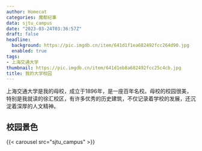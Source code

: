 ```yaml
---
author: Homecat
categories: 魔都纪事
data: sjtu_campus
date: "2023-03-24T03:36:57Z"
draft: false
headline:
  background: https://pic.imgdb.cn/item/641d1f1ea682492fcc264d90.jpg
  enabled: true
tags:
- 上海交通大学
thumbnail: https://pic.imgdb.cn/item/641d1eb8a682492fcc25c4cb.jpg
title: 我的大学校园
---
```


上海交通大学是我的母校，成立于1896年，是一座百年名校。母校的校园很美，特别是我就读的徐汇校区，有许多优秀的历史建筑，不仅记录着学校的发展，还沉淀着深厚的人文精神。

<!--more--> 

## 校园景色
{{< carousel src="sjtu_campus" >}}